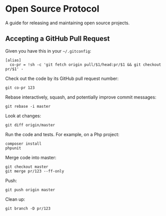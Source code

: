 Open Source Protocol
====================

A guide for releasing and maintaining open source projects.

Accepting a GitHub Pull Request
-------------------------------

Given you have this in your `~/.gitconfig`:

    [alias]
      co-pr = !sh -c 'git fetch origin pull/$1/head:pr/$1 && git checkout pr/$1' -

Check out the code by its GitHub pull request number:

    git co-pr 123

Rebase interactively, squash, and potentially improve commit messages:

    git rebase -i master

Look at changes:

    git diff origin/master

Run the code and tests. For example, on a Php project:

    composer install
    phpunit

Merge code into master:

    git checkout master
    git merge pr/123 --ff-only

Push:

    git push origin master

Clean up:

    git branch -D pr/123

